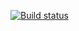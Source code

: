 [![Build status](https://ci.appveyor.com/api/projects/status/1c5ysrjsaci3gk3x?svg=true)](https://ci.appveyor.com/project/Ferrk/card-order)
